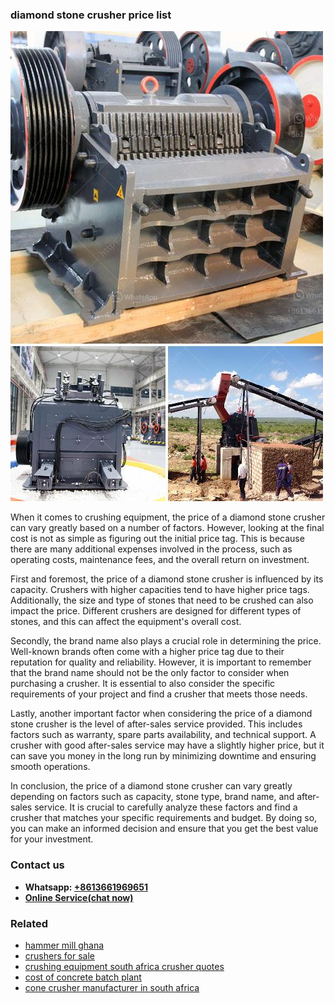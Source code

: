 <h3>diamond stone crusher price list</h3><img src='1702260247.jpg' alt=''><p>When it comes to crushing equipment, the price of a diamond stone crusher can vary greatly based on a number of factors. However, looking at the final cost is not as simple as figuring out the initial price tag. This is because there are many additional expenses involved in the process, such as operating costs, maintenance fees, and the overall return on investment.</p><p>First and foremost, the price of a diamond stone crusher is influenced by its capacity. Crushers with higher capacities tend to have higher price tags. Additionally, the size and type of stones that need to be crushed can also impact the price. Different crushers are designed for different types of stones, and this can affect the equipment's overall cost.</p><p>Secondly, the brand name also plays a crucial role in determining the price. Well-known brands often come with a higher price tag due to their reputation for quality and reliability. However, it is important to remember that the brand name should not be the only factor to consider when purchasing a crusher. It is essential to also consider the specific requirements of your project and find a crusher that meets those needs.</p><p>Lastly, another important factor when considering the price of a diamond stone crusher is the level of after-sales service provided. This includes factors such as warranty, spare parts availability, and technical support. A crusher with good after-sales service may have a slightly higher price, but it can save you money in the long run by minimizing downtime and ensuring smooth operations.</p><p>In conclusion, the price of a diamond stone crusher can vary greatly depending on factors such as capacity, stone type, brand name, and after-sales service. It is crucial to carefully analyze these factors and find a crusher that matches your specific requirements and budget. By doing so, you can make an informed decision and ensure that you get the best value for your investment.</p><h3>Contact us</h3><ul><li><strong>Whatsapp:&nbsp;<a href="https://wa.me/8613661969651">+8613661969651</a></strong></li><li><a href="https://swt.shibang-china.com/?git&amp;zhl&amp;diamond stone crusher price list"><strong>Online Service(chat now)</strong></a></li></ul><h3>Related</h3><ul><li><a href='hammer mill ghana.md'>hammer mill ghana</a></li><li><a href='crushers for sale.md'>crushers for sale</a></li><li><a href='crushing equipment south africa crusher quotes.md'>crushing equipment south africa crusher quotes</a></li><li><a href='cost of concrete batch plant.md'>cost of concrete batch plant</a></li><li><a href='cone crusher manufacturer in south africa.md'>cone crusher manufacturer in south africa</a></li></ul>